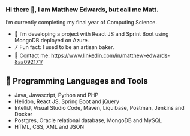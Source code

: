 ### Hi there 👋, I am Matthew Edwards, but call me Matt.

I’m currently completing my final year of Computing Science.

- 🌱 I’m developing a project with React JS and Sprint Boot using MongoDB deployed on Azure.
- ⚡ Fun fact: I used to be an artisan baker.
- :calling: Contact me: https://www.linkedin.com/in/matthew-edwards-8aa092171/

## 🧰 Programming Languages and Tools
- Java, Javascript, Python and PHP
- Helidon, React JS, Spring Boot and jQuery
- IntelliJ, Visual Studio Code,  Maven, Liquibase, Postman, Jenkins and Docker
- Postgres, Oracle relational database, MongoDB and MySQL
- HTML, CSS, XML and JSON







